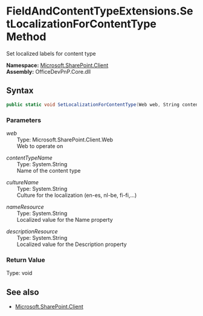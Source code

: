 # FieldAndContentTypeExtensions.SetLocalizationForContentType Method  
Set localized labels for content type  

**Namespace:** [Microsoft.SharePoint.Client](Microsoft.SharePoint.Client.md)  
**Assembly:** OfficeDevPnP.Core.dll  
## Syntax
```C#
public static void SetLocalizationForContentType(Web web, String contentTypeName, String cultureName, String nameResource, String descriptionResource)
```
### Parameters
*web*  
&emsp;&emsp;Type: Microsoft.SharePoint.Client.Web  
&emsp;&emsp;Web to operate on  

*contentTypeName*  
&emsp;&emsp;Type: System.String  
&emsp;&emsp;Name of the content type  

*cultureName*  
&emsp;&emsp;Type: System.String  
&emsp;&emsp;Culture for the localization (en-es, nl-be, fi-fi,...)  

*nameResource*  
&emsp;&emsp;Type: System.String  
&emsp;&emsp;Localized value for the Name property  

*descriptionResource*  
&emsp;&emsp;Type: System.String  
&emsp;&emsp;Localized value for the Description property  

### Return Value
Type: void  

## See also
- [Microsoft.SharePoint.Client](Microsoft.SharePoint.Client.md)
